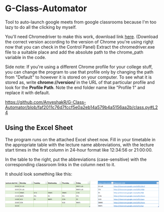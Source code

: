 # G-Class-Automator
Tool to auto-launch google meets from google classrooms because I'm too lazy to do all the clicking by myself.

You'll need Chromedriver to make this work, download link [here](https://chromedriver.chromium.org/downloads).
(Download the correct version according to the version of Chrome you're using righjt now that you can check in the Control Panel)
Extract the chromedriver.exe file to a suitable place and add the absolute path to the chrome_path variable in the code.

Side note: If you're using a different Chrome profile for your college stuff, you can change the program to use that profile only by changing the path from "Default" to however it is stored on your computer. To see what it is stored as, write **chrome://version/** in the URL of that particular profile and look for the **Profile Path**. Note the end folder name like "Profile 1" and replace it with default.

https://github.com/AnveshakR/G-Class-Automator/blob/faf2011c76d7fccf5e0a2eb14a579b4a5156aa2b/class.py#L24

## Using the Excel Sheet
The program runs on the attached Excel sheet now. Fill in your timetable in the appropriate table with the lecture name abbreviations, with the lecture start times in the first column in 24-hour format like 12:34:56 or 21:00:00. 

In the table to the right, put the abbreviations (case-sensitive) with the corresponding classroom links in the column next to it.

It should look something like this:

![](https://github.com/AnveshakR/G-Class-Automator/blob/master/images/sheetexample.png)
